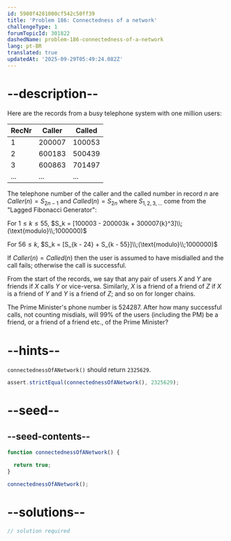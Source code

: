 ```yaml
---
id: 5900f4281000cf542c50ff39
title: 'Problem 186: Connectedness of a network'
challengeType: 1
forumTopicId: 301822
dashedName: problem-186-connectedness-of-a-network
lang: pt-BR
translated: true
updatedAt: '2025-09-29T05:49:24.082Z'
---
```


# --description--

Here are the records from a busy telephone system with one million users:

| RecNr | Caller | Called |
|-------|--------|--------|
|   1   | 200007 | 100053 |
|   2   | 600183 | 500439 |
|   3   | 600863 | 701497 |
|  ...  |  ...   |  ...   |

The telephone number of the caller and the called number in record $n$ are $Caller(n) = S_{2n - 1}$ and $Called(n) = S_{2n}$ where ${S}_{1,2,3,\ldots}$ come from the "Lagged Fibonacci Generator":

For $1 ≤ k ≤ 55$, $S_k = [100003 - 200003k + 300007{k}^3]\\;(\text{modulo}\\;1000000)$

For $56 ≤ k$, $S_k = [S_{k - 24} + S_{k - 55}]\\;(\text{modulo}\\;1000000)$

If $Caller(n) = Called(n)$ then the user is assumed to have misdialled and the call fails; otherwise the call is successful.

From the start of the records, we say that any pair of users $X$ and $Y$ are friends if $X$ calls $Y$ or vice-versa. Similarly, $X$ is a friend of a friend of $Z$ if $X$ is a friend of $Y$ and $Y$ is a friend of $Z$; and so on for longer chains.

The Prime Minister's phone number is 524287. After how many successful calls, not counting misdials, will 99% of the users (including the PM) be a friend, or a friend of a friend etc., of the Prime Minister?

# --hints--

`connectednessOfANetwork()` should return `2325629`.

```js
assert.strictEqual(connectednessOfANetwork(), 2325629);
```

# --seed--

## --seed-contents--

```js
function connectednessOfANetwork() {

  return true;
}

connectednessOfANetwork();
```

# --solutions--

```js
// solution required
```
